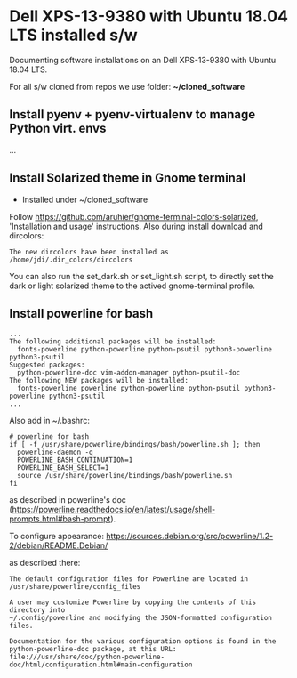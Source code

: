 # Dell XPS-13-9380 with Ubuntu 18.04 LTS installed s/w

Documenting software installations on an Dell XPS-13-9380 with Ubuntu 18.04 LTS.

For all s/w cloned from repos we use folder:  **~/cloned_software**

## Install pyenv + pyenv-virtualenv to manage Python virt. envs
...

## Install Solarized theme in Gnome terminal

* Installed under ~/cloned_software

Follow https://github.com/aruhier/gnome-terminal-colors-solarized, 'Installation and usage' instructions. Also during install download and dircolors:

```The new dircolors have been installed as /home/jdi/.dir_colors/dircolors```

You can also run the set_dark.sh or set_light.sh script, to directly set the dark or light solarized theme to the actived gnome-terminal profile. 

## Install powerline for bash

```sudo apt-get install powerline
...
The following additional packages will be installed:
  fonts-powerline python-powerline python-psutil python3-powerline python3-psutil
Suggested packages:
  python-powerline-doc vim-addon-manager python-psutil-doc
The following NEW packages will be installed:
  fonts-powerline powerline python-powerline python-psutil python3-powerline python3-psutil
...
```

Also add in ~/.bashrc:
```
# powerline for bash
if [ -f /usr/share/powerline/bindings/bash/powerline.sh ]; then
  powerline-daemon -q
  POWERLINE_BASH_CONTINUATION=1
  POWERLINE_BASH_SELECT=1
  source /usr/share/powerline/bindings/bash/powerline.sh
fi
```
as described in powerline's doc (https://powerline.readthedocs.io/en/latest/usage/shell-prompts.html#bash-prompt).

To configure appearance: https://sources.debian.org/src/powerline/1.2-2/debian/README.Debian/

as described there:
```
The default configuration files for Powerline are located in
/usr/share/powerline/config_files

A user may customize Powerline by copying the contents of this directory into
~/.config/powerline and modifying the JSON-formatted configuration files.

Documentation for the various configuration options is found in the
python-powerline-doc package, at this URL:
file:///usr/share/doc/python-powerline-doc/html/configuration.html#main-configuration
```



